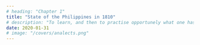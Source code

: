 ```yaml
---
# heading: "Chapter 1"
title: "State of the Philippines in 1810"
# description: "To learn, and then to practise opportunely what one has learned, brings satisfaction"
date: 2020-01-31
# image: "/covers/analects.png"
---
```




